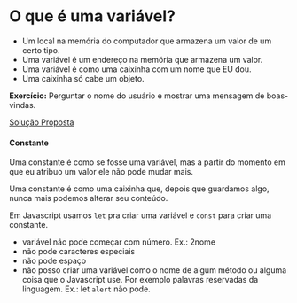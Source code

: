 # O que é uma variável?

- Um local na memória do computador que armazena um valor de um certo tipo.  
- Uma variável é um endereço na memória que armazena um valor.  
- Uma variável é como uma caixinha com um nome que EU dou.
- Uma caixinha só cabe um objeto.

**Exercício:** Perguntar o nome do usuário e mostrar uma mensagem de boas-vindas.

[Solução Proposta](exemplo-01.html)

#### Constante

Uma constante é como se fosse uma variável, mas a partir do momento em que eu atribuo um valor ele não pode mudar mais.

Uma constante é como uma caixinha que, depois que guardamos algo, nunca mais podemos alterar seu conteúdo.

Em Javascript usamos `let` pra criar uma variável e `const` para criar uma constante.

- variável não pode começar com número. Ex.: 2nome  
- não pode caracteres especiais  
- não pode espaço  
- não posso criar uma variável como o nome de algum método ou alguma coisa que o Javascript use. Por exemplo palavras reservadas da linguagem. Ex.: let `alert` não pode.
